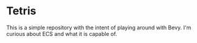# Tetris

This is a simple repository with the intent of playing around with Bevy.
I'm curious about ECS and what it is capable of.


